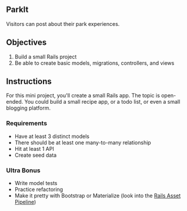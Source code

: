 ## ParkIt

Visitors can post about their park experiences.

## Objectives

1. Build a small Rails project
2. Be able to create basic models, migrations, controllers, and views

## Instructions

For this mini project, you'll create a small Rails app. The topic is open-ended. You could build a small recipe app, or a todo list, or even a small blogging platform.

### Requirements

- Have at least 3 distinct models
- There should be at least one many-to-many relationship
- Hit at least 1 API
- Create seed data

### Ultra Bonus

- Write model tests
- Practice refactoring
- Make it pretty with Bootstrap or Materialize (look into the [Rails Asset Pipeline](http://guides.rubyonrails.org/asset_pipeline.html))
